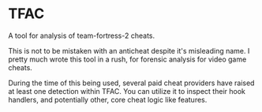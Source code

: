 # TFAC
A tool for analysis of team-fortress-2 cheats.

This is not to be mistaken with an anticheat despite it's misleading name. I pretty much wrote this tool in a rush, for forensic analysis for video game cheats.

During the time of this being used, several paid cheat providers have raised at least one detection within TFAC. 
You can utilize it to inspect their hook handlers, and potentially other, core cheat logic like features.

